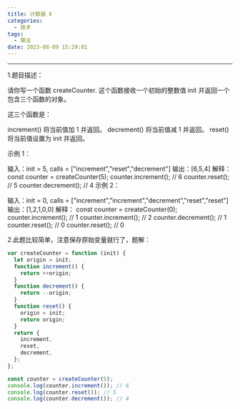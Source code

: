 ```yaml
---
title: 计数器 Ⅱ
categories:
  - 技术
tags:
  - 算法
date: 2023-08-09 15:29:01
---
```


---

1.题目描述：

请你写一个函数 createCounter. 这个函数接收一个初始的整数值 init 并返回一个包含三个函数的对象。

这三个函数是：

increment() 将当前值加 1 并返回。
decrement() 将当前值减 1 并返回。
reset() 将当前值设置为 init 并返回。

示例 1：

输入：init = 5, calls = ["increment","reset","decrement"]
输出：[6,5,4]
解释：
const counter = createCounter(5);
counter.increment(); // 6
counter.reset(); // 5
counter.decrement(); // 4
示例 2：

输入：init = 0, calls = ["increment","increment","decrement","reset","reset"]
输出：[1,2,1,0,0]
解释：
const counter = createCounter(0);
counter.increment(); // 1
counter.increment(); // 2
counter.decrement(); // 1
counter.reset(); // 0
counter.reset(); // 0

<!-- more -->

2.此题比较简单，注意保存原始变量就行了，题解：

```javascript
var createCounter = function (init) {
  let origin = init;
  function increment() {
    return ++origin;
  }
  function decrement() {
    return --origin;
  }
  function reset() {
    origin = init;
    return origin;
  }
  return {
    increment,
    reset,
    decrement,
  };
};

const counter = createCounter(5);
console.log(counter.increment()); // 6
console.log(counter.reset()); // 5
console.log(counter.decrement()); // 4
```
